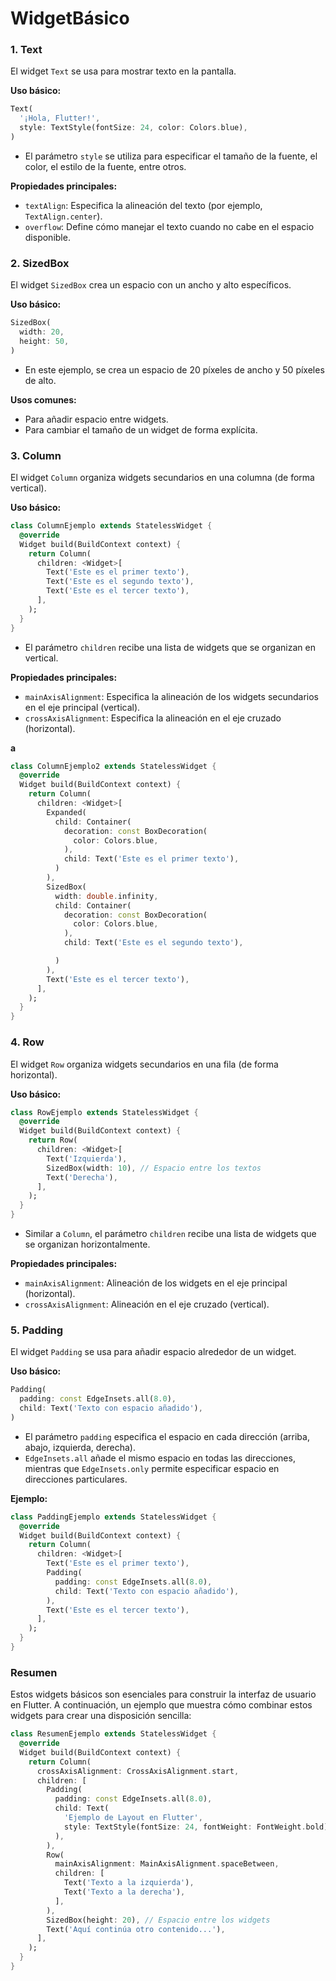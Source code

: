 # WidgetBásico

### 1. Text
El widget `Text` se usa para mostrar texto en la pantalla.

**Uso básico:**
```dart
Text(
  '¡Hola, Flutter!',
  style: TextStyle(fontSize: 24, color: Colors.blue),
)
```
- El parámetro `style` se utiliza para especificar el tamaño de la fuente, el color, el estilo de la fuente, entre otros.

**Propiedades principales:**
- `textAlign`: Especifica la alineación del texto (por ejemplo, `TextAlign.center`).
- `overflow`: Define cómo manejar el texto cuando no cabe en el espacio disponible.

### 2. SizedBox
El widget `SizedBox` crea un espacio con un ancho y alto específicos.

**Uso básico:**
```dart
SizedBox(
  width: 20,
  height: 50,
)
```
- En este ejemplo, se crea un espacio de 20 píxeles de ancho y 50 píxeles de alto.

**Usos comunes:**
- Para añadir espacio entre widgets.
- Para cambiar el tamaño de un widget de forma explícita.

### 3. Column
El widget `Column` organiza widgets secundarios en una columna (de forma vertical).

**Uso básico:**
```dart
class ColumnEjemplo extends StatelessWidget {
  @override
  Widget build(BuildContext context) {
    return Column(
      children: <Widget>[
        Text('Este es el primer texto'),
        Text('Este es el segundo texto'),
        Text('Este es el tercer texto'),
      ],
    );
  }
}
```
- El parámetro `children` recibe una lista de widgets que se organizan en vertical.

**Propiedades principales:**
- `mainAxisAlignment`: Especifica la alineación de los widgets secundarios en el eje principal (vertical).
- `crossAxisAlignment`: Especifica la alineación en el eje cruzado (horizontal).

**a**
```dart
class ColumnEjemplo2 extends StatelessWidget {
  @override
  Widget build(BuildContext context) {
    return Column(
      children: <Widget>[
        Expanded(
          child: Container(
            decoration: const BoxDecoration(
              color: Colors.blue,
            ),
            child: Text('Este es el primer texto'),
          )
        ),
        SizedBox(
          width: double.infinity,
          child: Container(
            decoration: const BoxDecoration(
              color: Colors.blue,
            ),
            child: Text('Este es el segundo texto'),

          )
        ),
        Text('Este es el tercer texto'),
      ],
    );
  }
}
```


### 4. Row
El widget `Row` organiza widgets secundarios en una fila (de forma horizontal).

**Uso básico:**
```dart
class RowEjemplo extends StatelessWidget {
  @override
  Widget build(BuildContext context) {
    return Row(
      children: <Widget>[
        Text('Izquierda'),
        SizedBox(width: 10), // Espacio entre los textos
        Text('Derecha'),
      ],
    );
  }
}
```
- Similar a `Column`, el parámetro `children` recibe una lista de widgets que se organizan horizontalmente.

**Propiedades principales:**
- `mainAxisAlignment`: Alineación de los widgets en el eje principal (horizontal).
- `crossAxisAlignment`: Alineación en el eje cruzado (vertical).

### 5. Padding
El widget `Padding` se usa para añadir espacio alrededor de un widget.

**Uso básico:**
```dart
Padding(
  padding: const EdgeInsets.all(8.0),
  child: Text('Texto con espacio añadido'),
)
```
- El parámetro `padding` especifica el espacio en cada dirección (arriba, abajo, izquierda, derecha).
- `EdgeInsets.all` añade el mismo espacio en todas las direcciones, mientras que `EdgeInsets.only` permite especificar espacio en direcciones particulares.

**Ejemplo:**
```dart
class PaddingEjemplo extends StatelessWidget {
  @override
  Widget build(BuildContext context) {
    return Column(
      children: <Widget>[
        Text('Este es el primer texto'),
        Padding(
          padding: const EdgeInsets.all(8.0),
          child: Text('Texto con espacio añadido'),
        ),
        Text('Este es el tercer texto'),
      ],
    );
  }
}
```

### Resumen
Estos widgets básicos son esenciales para construir la interfaz de usuario en Flutter. A continuación, un ejemplo que muestra cómo combinar estos widgets para crear una disposición sencilla:

```dart
class ResumenEjemplo extends StatelessWidget {
  @override
  Widget build(BuildContext context) {
    return Column(
      crossAxisAlignment: CrossAxisAlignment.start,
      children: [
        Padding(
          padding: const EdgeInsets.all(8.0),
          child: Text(
            'Ejemplo de Layout en Flutter',
            style: TextStyle(fontSize: 24, fontWeight: FontWeight.bold),
          ),
        ),
        Row(
          mainAxisAlignment: MainAxisAlignment.spaceBetween,
          children: [
            Text('Texto a la izquierda'),
            Text('Texto a la derecha'),
          ],
        ),
        SizedBox(height: 20), // Espacio entre los widgets
        Text('Aquí continúa otro contenido...'),
      ],
    );
  }
}
```
